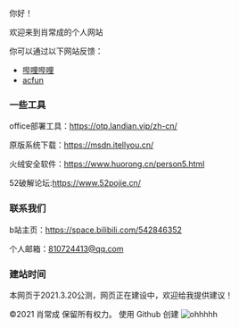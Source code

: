 
<p>你好！</p>
<p>欢迎来到肖常成的个人网站 </p>
<p>你可以通过以下网站反馈：</p>

<ul>
  <li> <a href="https://space.bilibili.com/542846352">哔哩哔哩</a> </li>
  <li> <a href="https://www.acfun.cn/u/48681069">acfun</a> </li>
</ul>

### 一些工具

office部署工具：https://otp.landian.vip/zh-cn/

原版系统下载：https://msdn.itellyou.cn/

火绒安全软件：https://www.huorong.cn/person5.html

52破解论坛:https://www.52pojie.cn/

### 联系我们

b站主页：https://space.bilibili.com/542846352

个人邮箱：810724413@qq.com

### 建站时间

本网页于2021.3.20公测，网页正在建设中，欢迎给我提供建议！

©2021 肖常成 保留所有权力。       使用 Github 创建
![ohhhhh](https://user-images.githubusercontent.com/74668484/111892856-f6019580-8a39-11eb-838d-f7909e301595.gif)
